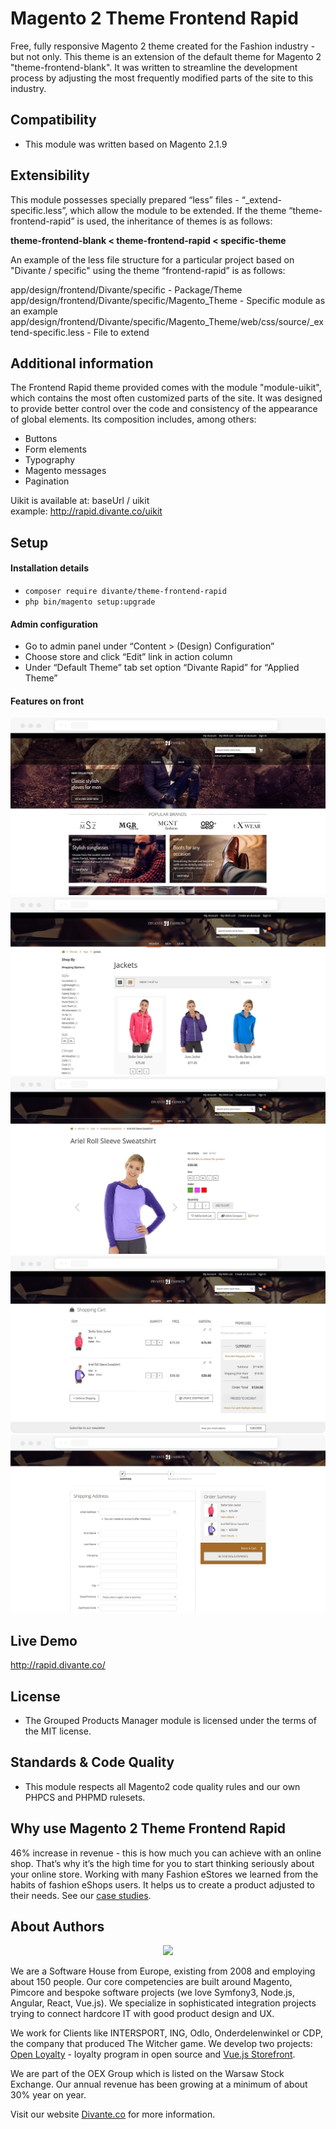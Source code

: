 # Magento 2 Theme Frontend Rapid

Free, fully responsive Magento 2 theme created for the Fashion industry - but not only.
This theme is an extension of the default theme for Magento 2 "theme-frontend-blank".
It was written to streamline the development process by adjusting the most frequently modified parts of the site to this industry.

## Compatibility
* This module was written based on Magento 2.1.9 

## Extensibility
This module possesses specially prepared “less” files - “_extend-specific.less”, which allow the module to be extended.
If the theme “theme-frontend-rapid” is used, the inheritance of themes is as follows:

**theme-frontend-blank < theme-frontend-rapid < specific-theme**  

An example of the less file structure for a particular project based on "Divante / specific" using the theme “frontend-rapid” is as follows:

app/design/frontend/Divante/specific - Package/Theme  
app/design/frontend/Divante/specific/Magento_Theme - Specific module as an example  
app/design/frontend/Divante/specific/Magento_Theme/web/css/source/_extend-specific.less - File to extend  
 
## Additional information
The Frontend Rapid theme provided comes with the module "module-uikit", which contains the most often customized parts of the site. It was designed to provide better control over the code and consistency of the appearance of global elements. 
Its composition includes, among others:  
* Buttons
* Form elements
* Typography
* Magento messages
* Pagination  

Uikit is available at: baseUrl / uikit  
example: http://rapid.divante.co/uikit

## Setup

#### Installation details

* `composer require divante/theme-frontend-rapid`
* `php bin/magento setup:upgrade`

#### Admin configuration

* Go to admin panel under “Content > (Design) Configuration”
* Choose store and click “Edit” link in action column
* Under “Default Theme” tab set option “Divante Rapid” for “Applied Theme”
    
#### Features on front

 ![front](README_MEDIA/rapid_magento_fashion_1.png)
 ![front](README_MEDIA/rapid_magento_fashion_products.png)
 ![front](README_MEDIA/rapid_magento_fashion_product_cart.png)
 ![front](README_MEDIA/rapid_magento_fashion_shopping_cart.png)
 ![front](README_MEDIA/rapid_magento_fashion_checkout.png)
 
## Live Demo

http://rapid.divante.co/
    
## License
* The Grouped Products Manager module is licensed under the terms of the MIT license.
    
## Standards & Code Quality
* This module respects all Magento2 code quality rules and our own PHPCS and PHPMD rulesets.

## Why use Magento 2 Theme Frontend Rapid
46% increase in revenue - this is how much you can achieve with an online shop. That’s why it’s the high time for you to start thinking seriously about your online store. Working with many Fashion eStores we learned from the habits of fashion eShops users. It helps us to create a product adjusted to their needs. See our [case studies](https://divante.co/case-studies/ "case studies"). 

## About Authors
<p align="center">
    <a href="https://divante.co/">
        <img height="100" src="http://divante.co/static/img/logo.svg">
    </a>
</p>

We are a Software House from Europe, existing from 2008 and employing about 150 people. Our core competencies are built around Magento, Pimcore and bespoke software projects (we love Symfony3, Node.js, Angular, React, Vue.js). We specialize in sophisticated integration projects trying to connect hardcore IT with good product design and UX.

We work for Clients like INTERSPORT, ING, Odlo, Onderdelenwinkel or CDP, the company that produced The Witcher game. We develop two projects: [Open Loyalty](http://www.openloyalty.io/ "Open Loyalty") - loyalty program in open source and [Vue.js Storefront](https://github.com/DivanteLtd/vue-storefront "Vue.js Storefront").

We are part of the OEX Group which is listed on the Warsaw Stock Exchange. Our annual revenue has been growing at a minimum of about 30% year on year.

Visit our website [Divante.co](https://divante.co/ "Divante.co") for more information.